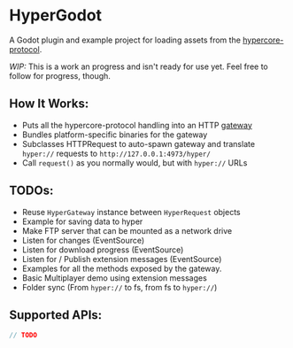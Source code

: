 # HyperGodot

A Godot plugin and example project for loading assets from the [hypercore-protocol](https://hypercore-protocol.org/).

*WIP:* This is a work an progress and isn't ready for use yet. Feel free to follow for progress, though.

## How It Works:

- Puts all the hypercore-protocol handling into an HTTP [gateway](https://github.com/RangerMauve/hyper-gateway)
- Bundles platform-specific binaries for the gateway
- Subclasses HTTPRequest to auto-spawn gateway and translate `hyper://` requests to `http://127.0.0.1:4973/hyper/`
- Call `request()` as you normally would, but with `hyper://` URLs

## TODOs:

- Reuse `HyperGateway` instance between `HyperRequest` objects
- Example for saving data to hyper
- Make FTP server that can be mounted as a network drive
- Listen for changes (EventSource)
- Listen for download progress (EventSource)
- Listen for / Publish extension messages (EventSource)
- Examples for all the methods exposed by the gateway.
- Basic Multiplayer demo using extension messages
- Folder sync (From `hyper://` to fs, from fs to `hyper://`)

## Supported APIs:

```JavaScript
// TODO
```
